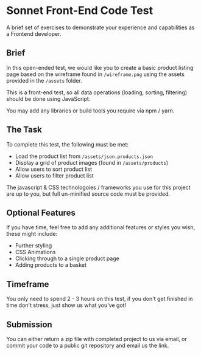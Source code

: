 # Sonnet Front-End Code Test
A brief set of exercises to demonstrate your experience and capabilities as a Frontend developer.

## Brief
In this open-ended test, we would like you to create a basic product listing page based on the wireframe found in `/wireframe.png` using the assets provided in the `/assets` folder.

This is a front-end test, so all data operations (loading, sorting, filtering) should be done using JavaScript.

You may add any libraries or build tools you require via npm / yarn.

## The Task
To complete this test, the following must be met:

* Load the product list from `/assets/json.products.json`
* Display a grid of product images (found in `/assets/products`)
* Allow users to sort product list
* Allow users to filter product list

The javascript & CSS technologoies / frameworks you use for this project are up to you, but full un-minified source code must be provided.

## Optional Features
If you have time, feel free to add any additional features or styles you wish, these might include:
* Further styling
* CSS Animations
* Clicking through to a single product page
* Adding products to a basket

## Timeframe
You only need to spend 2 - 3 hours on this test, if you don't get finished in time don't stress, just show us what you've got!

## Submission
You can either return a zip file with completed project to us via email, or commit your code to a public git repository and email us the link.